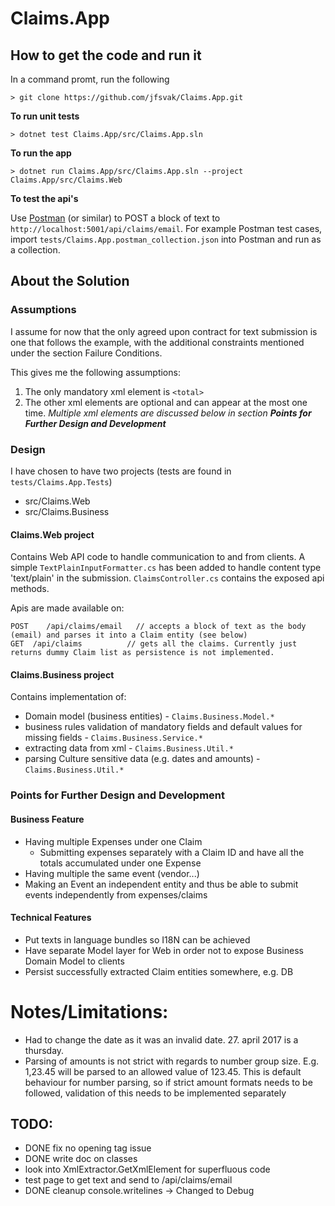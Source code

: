 # Claims.App

## How to get the code and run it
In a command promt, run the following

	> git clone https://github.com/jfsvak/Claims.App.git

__To run unit tests__

	> dotnet test Claims.App/src/Claims.App.sln

__To run the app__

	> dotnet run Claims.App/src/Claims.App.sln --project Claims.App/src/Claims.Web

__To test the api's__

Use [Postman](https://www.getpostman.com/) (or similar) to POST a block of text to `http://localhost:5001/api/claims/email`.
For example Postman test cases, import `tests/Claims.App.postman_collection.json` into Postman and run as a collection.


## About the Solution
### Assumptions
I assume for now that the only agreed upon contract for text submission is one that follows the example, with the additional constraints mentioned under the section Failure Conditions.

This gives me the following assumptions:
1. The only mandatory xml element is `<total>`
2. The other xml elements are optional and can appear at the most one time. *Multiple xml elements are discussed below in section __Points for Further Design and Development__*

### Design
I have chosen to have two projects (tests are found in `tests/Claims.App.Tests`)

- src/Claims.Web
- src/Claims.Business

#### Claims.Web project
Contains Web API code to handle communication to and from clients. 
A simple `TextPlainInputFormatter.cs` has been added to handle content type 'text/plain' in the submission.
`ClaimsController.cs` contains the exposed api methods.

Apis are made available on:

	POST	/api/claims/email	// accepts a block of text as the body (email) and parses it into a Claim entity (see below)
	GET	 /api/claims		  // gets all the claims. Currently just returns dummy Claim list as persistence is not implemented.

#### Claims.Business project
Contains implementation of:
- Domain model (business entities) - `Claims.Business.Model.*`
- business rules validation of mandatory fields and default values for missing fields - `Claims.Business.Service.*`
- extracting data from xml - `Claims.Business.Util.*`
- parsing Culture sensitive data (e.g. dates and amounts) - `Claims.Business.Util.*`

### Points for Further Design and Development
#### Business Feature
- Having multiple Expenses under one Claim
	- Submitting expenses separately with a Claim ID and have all the totals accumulated under one Expense
- Having multiple the same event (vendor...)
- Making an Event an independent entity and thus be able to submit events independently from expenses/claims

#### Technical Features
- Put texts in language bundles so I18N can be achieved
- Have separate Model layer for Web in order not to expose Business Domain Model to clients
- Persist successfully extracted Claim entities somewhere, e.g. DB

# Notes/Limitations:
- Had to change the date as it was an invalid date. 27. april 2017 is a thursday.
- Parsing of amounts is not strict with regards to number group size. E.g. 1,23.45 will be parsed to an allowed value of 123.45. This is default behaviour for number parsing, so if strict amount formats needs to be followed, validation of this needs to be implemented separately

## TODO:
- DONE fix no opening tag issue
- DONE write doc on classes
- look into XmlExtractor.GetXmlElement for superfluous code
- test page to get text and send to /api/claims/email
- DONE cleanup console.writelines -> Changed to Debug